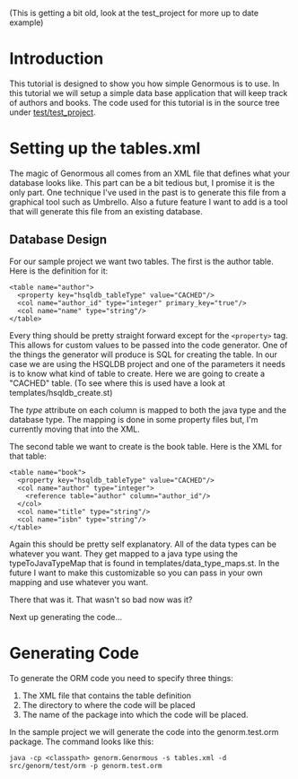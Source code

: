 (This is getting a bit old, look at the test\_project for more up to date example)

# Introduction #

This tutorial is designed to show you how simple Genormous is to use.  In this tutorial we will setup a simple data base application that will keep track of authors and books.  The code used for this tutorial is in the source tree under [test/test\_project](http://code.google.com/p/genormous/source/browse/trunk/genormous/test/test_project/tables.xml).


# Setting up the tables.xml #

The magic of Genormous all comes from an XML file that defines what your database looks like.  This part can be a bit tedious but, I promise it is the only part.  One technique I've used in the past is to generate this file from a graphical tool such as Umbrello.  Also a future feature I want to add is a tool that will generate this file from an existing database.

## Database Design ##

For our sample project we want two tables.  The first is the author table.  Here is the definition for it:

```
<table name="author">
  <property key="hsqldb_tableType" value="CACHED"/>
  <col name="author_id" type="integer" primary_key="true"/>
  <col name="name" type="string"/>
</table>
```

Every thing should be pretty straight forward except for the `<property>` tag.  This allows for custom values to be passed into the code generator.  One of the things the generator will produce is SQL for creating the table.  In our case we are using the HSQLDB project and one of the parameters it needs is to know what kind of table to create.  Here we are going to create a "CACHED" table.  (To see where this is used have a look at templates/hsqldb\_create.st)

The _type_ attribute on each column is mapped to both the java type and the database type.  The mapping is done in some property files but, I'm currently moving that into the XML.

The second table we want to create is the book table.  Here is the XML for that table:

```
<table name="book">
  <property key="hsqldb_tableType" value="CACHED"/>
  <col name="author" type="integer">
    <reference table="author" column="author_id"/>
  </col>
  <col name="title" type="string"/>
  <col name="isbn" type="string"/>
</table>
```

Again this should be pretty self explanatory.  All of the data types can be whatever you want.  They get mapped to a java type using the typeToJavaTypeMap that is found in templates/data\_type\_maps.st.  In the future I want to make this customizable so you can pass in your own mapping and use whatever you want.

There that was it.  That wasn't so bad now was it?

Next up generating the code...

# Generating Code #

To generate the ORM code you need to specify three things:
  1. The XML file that contains the table definition
  1. The directory to where the code will be placed
  1. The name of the package into which the code will be placed.

In the sample project we will generate the code into the genorm.test.orm package.  The command looks like this:
```
java -cp <classpath> genorm.Genormous -s tables.xml -d src/genorm/test/orm -p genorm.test.orm
```